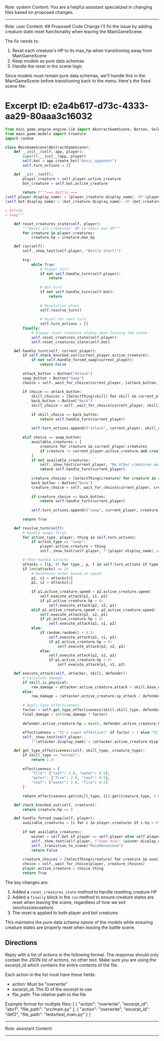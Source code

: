 Role: system
Content: You are a helpful assistant specialized in changing files based on proposed changes.
__________________
Role: user
Content: ## Proposed Code Change
I'll fix the issue by adding creature state reset functionality when leaving the MainGameScene.

The fix needs to:
1. Reset each creature's HP to its max_hp when transitioning away from MainGameScene
2. Keep models as pure data schemas
3. Handle the reset in the scene logic

Since models must remain pure data schemas, we'll handle this in the MainGameScene before transitioning back to the menu. Here's the fixed scene file:

# Excerpt ID: e2a4b617-d73c-4333-aa29-80aaa3c16032
```python main_game/scenes/main_game_scene.py
from mini_game_engine.engine.lib import AbstractGameScene, Button, SelectThing
from main_game.models import Creature
import random

class MainGameScene(AbstractGameScene):
    def __init__(self, app, player):
        super().__init__(app, player)
        self.bot = app.create_bot("basic_opponent")
        self.turn_actions = []

    def __str__(self):
        player_creature = self.player.active_creature
        bot_creature = self.bot.active_creature
        
        return f"""=== Battle ===
{self.player.display_name}'s {player_creature.display_name}: HP {player_creature.hp}/{player_creature.max_hp}
{self.bot.display_name}'s {bot_creature.display_name}: HP {bot_creature.hp}/{bot_creature.max_hp}

> Attack
> Swap"""

    def reset_creatures_state(self, player):
        """Reset all creatures' HP to their max HP"""
        for creature in player.creatures:
            creature.hp = creature.max_hp

    def run(self):
        self._show_text(self.player, "Battle Start!")
        
        try:
            while True:
                # Player turn
                if not self.handle_turn(self.player):
                    return
                    
                # Bot turn
                if not self.handle_turn(self.bot):
                    return
                    
                # Resolution phase
                self.resolve_turn()
                
                # Reset for next turn
                self.turn_actions = []
        finally:
            # Always reset creature states when leaving the scene
            self.reset_creatures_state(self.player)
            self.reset_creatures_state(self.bot)

    def handle_turn(self, current_player):
        if self.check_knocked_out(current_player.active_creature):
            if not self.handle_forced_swap(current_player):
                return False
                
        attack_button = Button("Attack")
        swap_button = Button("Swap")
        choice = self._wait_for_choice(current_player, [attack_button, swap_button])
        
        if choice == attack_button:
            skill_choices = [SelectThing(skill) for skill in current_player.active_creature.skills]
            back_button = Button("Back")
            skill_choice = self._wait_for_choice(current_player, skill_choices + [back_button])
            
            if skill_choice == back_button:
                return self.handle_turn(current_player)
            
            self.turn_actions.append(("attack", current_player, skill_choice.thing))
            
        elif choice == swap_button:
            available_creatures = [
                creature for creature in current_player.creatures 
                if creature != current_player.active_creature and creature.hp > 0
            ]
            if not available_creatures:
                self._show_text(current_player, "No other creatures available!")
                return self.handle_turn(current_player)
                
            creature_choices = [SelectThing(creature) for creature in available_creatures]
            back_button = Button("Back")
            creature_choice = self._wait_for_choice(current_player, creature_choices + [back_button])
            
            if creature_choice == back_button:
                return self.handle_turn(current_player)
                
            self.turn_actions.append(("swap", current_player, creature_choice.thing))
            
        return True

    def resolve_turn(self):
        # Handle swaps first
        for action_type, player, thing in self.turn_actions:
            if action_type == "swap":
                player.active_creature = thing
                self._show_text(self.player, f"{player.display_name} swapped to {thing.display_name}!")

        # Then handle attacks
        attacks = [(p, t) for type_, p, t in self.turn_actions if type_ == "attack"]
        if len(attacks) == 2:
            # Determine order based on speed
            p1, s1 = attacks[0]
            p2, s2 = attacks[1]
            
            if p1.active_creature.speed > p2.active_creature.speed:
                self.execute_attack(p1, s1, p2)
                if p2.active_creature.hp > 0:
                    self.execute_attack(p2, s2, p1)
            elif p1.active_creature.speed < p2.active_creature.speed:
                self.execute_attack(p2, s2, p1)
                if p1.active_creature.hp > 0:
                    self.execute_attack(p1, s1, p2)
            else:
                if random.random() < 0.5:
                    self.execute_attack(p1, s1, p2)
                    if p2.active_creature.hp > 0:
                        self.execute_attack(p2, s2, p1)
                else:
                    self.execute_attack(p2, s2, p1)
                    if p1.active_creature.hp > 0:
                        self.execute_attack(p1, s1, p2)

    def execute_attack(self, attacker, skill, defender):
        # Calculate damage
        if skill.is_physical:
            raw_damage = attacker.active_creature.attack + skill.base_damage - defender.active_creature.defense
        else:
            raw_damage = (attacker.active_creature.sp_attack / defender.active_creature.sp_defense) * skill.base_damage
            
        # Apply type effectiveness
        factor = self.get_type_effectiveness(skill.skill_type, defender.active_creature.creature_type)
        final_damage = int(raw_damage * factor)
        
        defender.active_creature.hp = max(0, defender.active_creature.hp - final_damage)
        
        effectiveness = "It's super effective!" if factor > 1 else "It's not very effective..." if factor < 1 else ""
        self._show_text(self.player, 
            f"{attacker.display_name}'s {attacker.active_creature.display_name} used {skill.display_name}! {effectiveness}")

    def get_type_effectiveness(self, skill_type, creature_type):
        if skill_type == "normal":
            return 1.0
        
        effectiveness = {
            "fire": {"leaf": 2.0, "water": 0.5},
            "water": {"fire": 2.0, "leaf": 0.5},
            "leaf": {"water": 2.0, "fire": 0.5}
        }
        
        return effectiveness.get(skill_type, {}).get(creature_type, 1.0)

    def check_knocked_out(self, creature):
        return creature.hp <= 0

    def handle_forced_swap(self, player):
        available_creatures = [c for c in player.creatures if c.hp > 0]
        
        if not available_creatures:
            winner = self.bot if player == self.player else self.player
            self._show_text(self.player, f"Game Over! {winner.display_name} wins!")
            self._transition_to_scene("MainMenuScene")
            return False
            
        creature_choices = [SelectThing(creature) for creature in available_creatures]
        choice = self._wait_for_choice(player, creature_choices)
        player.active_creature = choice.thing
        return True
```

The key changes are:
1. Added a `reset_creatures_state` method to handle resetting creature HP
2. Added a `finally` block in the `run` method to ensure creature states are reset when leaving the scene, regardless of how we exit (win/loss/exception)
3. The reset is applied to both player and bot creatures

This maintains the pure data schema nature of the models while ensuring creature states are properly reset when leaving the battle scene.

## Directions
Reply with a list of actions in the following format. The response should only contain the JSON list of actions, no other text.
Make sure you are using the excerpt_id which contains the entire contents of the file.

Each action in the list must have these fields:
- action: Must be "overwrite"
- excerpt_id: The ID of the excerpt to use
- file_path: The relative path to the file

Example format for multiple files:
[
    {
        "action": "overwrite",
        "excerpt_id": "abc1",
        "file_path": "src/main.py"
    },
    {
        "action": "overwrite",
        "excerpt_id": "def2",
        "file_path": "tests/test_main.py"
    }
]
__________________
Role: assistant
Content: 
__________________
